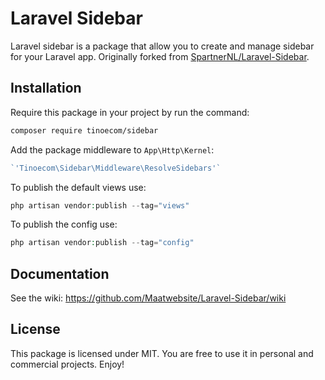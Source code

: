 # Laravel Sidebar

Laravel sidebar is a package that allow you to create and manage sidebar for your Laravel app.
Originally forked from [SpartnerNL/Laravel-Sidebar](https://github.com/SpartnerNL/Laravel-Sidebar).

## Installation

Require this package in your project by run the command:

```bash
composer require tinoecom/sidebar
```

Add the package middleware to `App\Http\Kernel`:

```php
`'Tinoecom\Sidebar\Middleware\ResolveSidebars'`
```

To publish the default views use:

```php
php artisan vendor:publish --tag="views"
```

To publish the config use:

```php
php artisan vendor:publish --tag="config"
```

## Documentation

See the wiki: https://github.com/Maatwebsite/Laravel-Sidebar/wiki

## License

This package is licensed under MIT. You are free to use it in personal and commercial projects. Enjoy!
